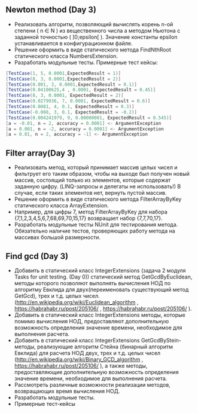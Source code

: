 ## Newton method (Day 3) 

+ Реализовать алгоритм, позволяющий вычислять корень n-ой степени ( n ∈ N ) из вещественного числа а методом Ньютона с заданной точностью ( ]0;epsilon[ ). Значение константы epsilon устанавливается в конфигурационном файле. 
+ Решение оформить в виде статического метода FindNthRoot статического класса NumbersExtension.
+ Разработать модульные тесты. Примерные тест кейсы:
```C#
[TestCase(1, 5, 0.0001,ExpectedResult = 1)]
[TestCase(8, 3, 0.0001,ExpectedResult = 2)]
[TestCase(0.001, 3, 0.0001,ExpectedResult = 0.1)]
[TestCase(0.04100625,4 , 0.0001, ExpectedResult = 0.45)]
[TestCase(8, 3, 0.0001, ExpectedResult = 2)]
[TestCase(0.0279936, 7, 0.0001, ExpectedResult = 0.6)]
[TestCase(0.0081, 4, 0.1, ExpectedResult = 0.3)]
[TestCase(-0.008, 3, 0.1, ExpectedResult = -0.2)]
[TestCase(0.004241979, 9, 0.00000001, ExpectedResult = 0.545)]
[a = -0.01, n = 2, accuracy = 0.0001] <- ArgumentException
[a = 0.001, n = -2, accuracy = 0.0001] <- ArgumentException
[a = 0.01, n = 2, accuracy = -1] <- ArgumentException
```
## Filter array(Day 3)

+ Реализовать метод, который принимает массив целых чисел и фильтрует его таким образом, чтобы на выходе был получен новый массив, состоящий только из элементов, которые содержат заданную цифру. (LINQ-запросы и делегаты не использовать!) В случае, если таких элементов нет, вернуть пустой массив.
+ Решение оформить в виде статического метода FilterArrayByKey статического класса ArrayExtension.
+ Например, для цифры 7, метод FilterArrayByKey для набора {7,1,2,3,4,5,6,7,68,69,70,15,17} возвращает набор {7,7,70,17}.
+ Разработать модульные тесты NUnit  для тестирования метода. Обязательно наличие тестов, проверяющих работу метода на массивах большой размерности.

## Find gcd (Day 3) 

+ Добавить в статический класс IntegerExtensions  (задача 2 модуля Tasks for unit testing. (Day 0))  статический метод GetGcdByEuclidean, методы которого позволяют выполнять вычисления НОД по алгоритму Евклида для двух(переименовать существующий метод GetGcd), трех и т.д. целых чисел.(http://en.wikipedia.org/wiki/Euclidean_algorithm  , https://habrahabr.ru/post/205106/ , https://habrahabr.ru/post/205106/ ). 
+ Добавить в статический класс IntegerExtensions  методы, которые помимо вычисления НОД, предоставляют дополнительную возможность определения значение времени, необходимое для выполнения расчета.
+ Добавить в статический класс IntegerExtensions  GetGcdByStein-методы, реализующие алгоритм Стейна (бинарный алгоритм Евклида) для расчета НОД двух, трех и т.д. целых чисел (http://en.wikipedia.org/wiki/Binary_GCD_algorithm , https://habrahabr.ru/post/205106/ ), а также методы, предоставляющие дополнительную возможность определения значение времени, необходимое для выполнения расчета.
+ Рассмотреть различные возможности реализации методов, возвращающих время вычисления НОД.
+ Разработать модульные тесты.
+ Примерные тест-кейсы 

